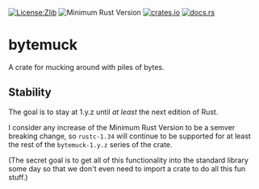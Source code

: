 [![License:Zlib](https://img.shields.io/badge/License-Zlib-brightgreen.svg)](https://opensource.org/licenses/Zlib)
![Minimum Rust Version](https://img.shields.io/badge/Min%20Rust-1.34-green.svg)
[![crates.io](https://img.shields.io/crates/v/bytemuck.svg)](https://crates.io/crates/bytemuck)
[![docs.rs](https://docs.rs/bytemuck/badge.svg)](https://docs.rs/bytemuck/)

# bytemuck

A crate for mucking around with piles of bytes.

## Stability

The goal is to stay at 1.y.z until _at least_ the next edition of Rust.

I consider any increase of the Minimum Rust Version to be a semver breaking change,
so `rustc-1.34` will continue to be supported for at least the rest of the
`bytemuck-1.y.z` series of the crate.

(The secret goal is to get all of this functionality into the standard library
some day so that we don't even need to import a crate to do all this fun stuff.)
